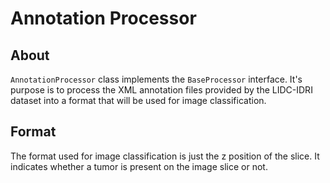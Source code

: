 # Annotation Processor
## About
`AnnotationProcessor` class implements the `BaseProcessor` interface. It's purpose is to process the XML annotation files provided by the LIDC-IDRI dataset into a format that will be used for image classification.

## Format
The format used for image classification is just the z position of the slice. It indicates whether a tumor is present on the image slice or not.